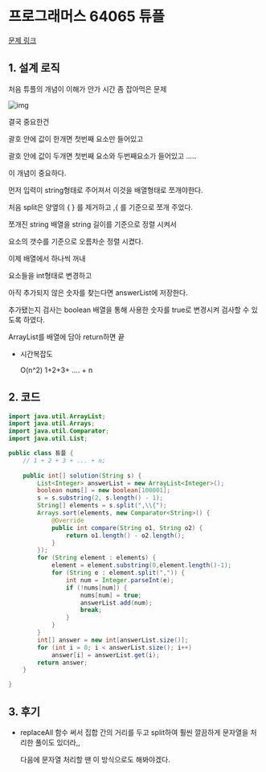 # 프로그래머스 64065 튜플

[문제 링크](https://programmers.co.kr/learn/courses/30/lessons/64065)

## 1. 설계 로직

처음 튜플의 개념이 이해가 안가 시간 좀 잡아먹은 문제



![img](https://blog.kakaocdn.net/dn/7ydpf/btq7QwxReTH/NBvxYZfXXJO7j3WihnJk9K/img.png)

결국 중요한건

괄호 안에 값이 한개면 첫번째 요소만 들어있고

괄호 안에 값이 두개면 첫번째 요소와 두번째요소가 들어있고 .....



이 개념이 중요하다.



먼저 입력이 string형태로 주어져서 이것을 배열형태로 쪼개야한다.

처음 split은 양옆의 { } 를 제거하고 ,{ 를 기준으로 쪼개 주었다.



쪼개진 string 배열을 string 길이를 기준으로 정렬 시켜서

요소의 갯수를 기준으로 오름차순 정렬 시켰다.



이제 배열에서 하나씩 꺼내

요소들을 int형태로 변경하고

아직 추가되지 않은 숫자를 찾는다면 answerList에 저장한다.

추가됐는지 검사는 boolean 배열을 통해 사용한 숫자를 true로 변경시켜 검사할 수 있도록 하였다.



ArrayList를 배열에 담아 return하면 끝

- 시간복잡도

  O(n^2)     1+2+3+ .... + n

## 2. 코드

```java
import java.util.ArrayList;
import java.util.Arrays;
import java.util.Comparator;
import java.util.List;

public class 튜플 {
	// 1 + 2 + 3 + ... + n;
	
	public int[] solution(String s) {
		List<Integer> answerList = new ArrayList<Integer>();
		boolean nums[] = new boolean[100001];
		s = s.substring(2, s.length() - 1);
		String[] elements = s.split(",\\{");
		Arrays.sort(elements, new Comparator<String>() {
			@Override
			public int compare(String o1, String o2) {
				return o1.length() - o2.length();
			}
		});
		for (String element : elements) {
			element = element.substring(0,element.length()-1);
			for (String e : element.split(",")) {
				int num = Integer.parseInt(e);
				if (!nums[num]) {
					nums[num] = true;
					answerList.add(num);
					break;
				}
			}
		}
		int[] answer = new int[answerList.size()];
		for (int i = 0; i < answerList.size(); i++)
			answer[i] = answerList.get(i);
		return answer;
	}

}


```



## 3. 후기

- replaceAll 함수 써서 집합 간의 거리를 두고 split하여 훨씬 깔끔하게 문자열을 처리한 풀이도 있더라,,

  다음에 문자열 처리할 땐 이 방식으로도 해봐야겠다.

